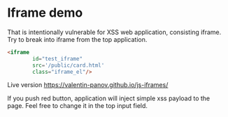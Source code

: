 # Iframe demo

That is intentionally vulnerable for XSS web application, consisting iframe. Try to break into iframe from the top application.
```html
<iframe 
        id="test_iframe" 
        src='/public/card.html' 
        class="iframe_el"/>
```

Live version https://valentin-panov.github.io/js-iframes/

If you push red button, application will inject simple xss payload to the page. Feel free to change it in the top input field.
